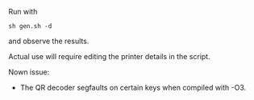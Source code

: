 Run with

	sh gen.sh -d

and observe the results. 

Actual use will require editing the printer details in the script.

Nown issue:

-	The QR decoder segfaults on certain keys when compiled with -O3.



